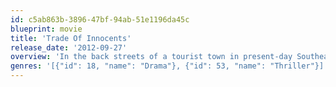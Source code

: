 ```yaml
---
id: c5ab863b-3896-47bf-94ab-51e1196da45c
blueprint: movie
title: 'Trade Of Innocents'
release_date: '2012-09-27'
overview: 'In the back streets of a tourist town in present-day Southeast Asia, we find a filthy cinder block room; a bed with soiled sheets; a little girl waits for the next man. Alex (Dermot Mulroney), a human trafficking investigator, plays the role of her next customer as he negotiates with the pimp for the use of the child. Claire (Mira Sorvino), Alex''s wife, is caught up in the flow of her new life in Southeast Asia and her role as a volunteer in an aftercare shelter for rescued girls where lives of local neighborhood girl''s freedoms and dignity are threatened. Parallel story lines intertwine and unfold twists against the backdrop of the dangerous human trafficking world, in a story of struggle, life, hope and redemption in the "TRADE of INNOCENTS."'
genres: '[{"id": 18, "name": "Drama"}, {"id": 53, "name": "Thriller"}]'
---
```

